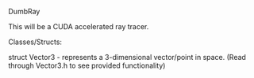 DumbRay

This will be a CUDA accelerated ray tracer.


Classes/Structs:

struct Vector3 - represents a 3-dimensional vector/point in space. (Read through Vector3.h to see provided functionality)
